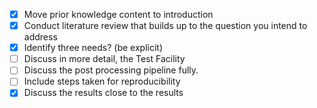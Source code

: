 
- [x] Move prior knowledge content to introduction
- [x] Conduct literature review that builds up to the question you intend to address
- [x] Identify three needs? (be explicit)
- [ ] Discuss in more detail, the Test Facility
- [ ] Discuss the post processing pipeline fully.
- [ ] Include steps taken for reproducibility
- [x] Discuss the results close to the results